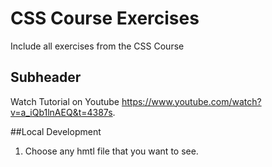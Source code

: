 # CSS Course Exercises

Include all exercises from the CSS Course

## Subheader 

Watch Tutorial on Youtube https://www.youtube.com/watch?v=a_iQb1lnAEQ&t=4387s.

##Local Development

1. Choose any hmtl file that you want to see.